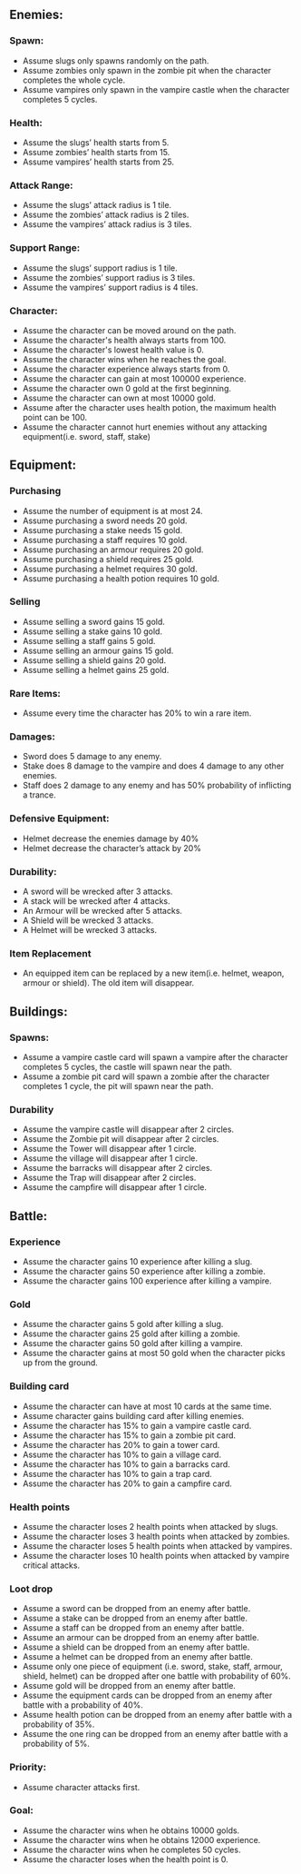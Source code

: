 ## Enemies:
### Spawn:
- Assume slugs only spawns randomly on the path.
- Assume zombies only spawn in the zombie pit when the character completes the whole cycle.
- Assume vampires only spawn in the vampire castle when the character completes 5 cycles.

### Health:
- Assume the slugs’ health starts from 5.
- Assume zombies’ health starts from 15.
- Assume vampires’ health starts from 25.

### Attack Range:
- Assume the slugs’ attack radius is 1 tile.
- Assume the zombies’ attack radius is 2 tiles.
- Assume the vampires’ attack radius is 3 tiles.

### Support Range:
- Assume the slugs’ support radius is 1 tile.
- Assume the zombies’ support radius is 3 tiles.
- Assume the vampires’ support radius is 4 tiles.

### Character:
- Assume the character can be moved around on the path.
- Assume the character's health always starts from 100.
- Assume the character's lowest health value is 0.
- Assume the character wins when he reaches the goal.
- Assume the character experience always starts from 0.
- Assume the character can gain at most 100000 experience.
- Assume the character own 0 gold at the first beginning.
- Assume the character can own at most 10000 gold.
- Assume after the character uses health potion, the maximum health point can be 100.
- Assume the character cannot hurt enemies without any attacking equipment(i.e. sword, staff, stake)


## Equipment:
### Purchasing
- Assume the number of equipment is at most 24.
- Assume purchasing a sword needs 20  gold.
- Assume purchasing a stake needs 15 gold.
- Assume purchasing a staff requires 10 gold.
- Assume purchasing an armour requires 20 gold.
- Assume purchasing a shield requires 25 gold.
- Assume purchasing a helmet requires 30 gold.
- Assume purchasing a health potion requires 10 gold.

### Selling
- Assume selling a sword gains 15 gold.
- Assume selling a stake gains 10 gold.
- Assume selling a staff gains 5 gold.
- Assume selling an armour gains 15 gold.
- Assume selling a shield gains 20 gold.
- Assume selling a helmet gains 25 gold.

### Rare Items:
- Assume every time the character has 20% to win a rare item.

### Damages:
- Sword does 5 damage to any enemy.
- Stake does 8 damage to the vampire and does 4 damage to any other enemies.
- Staff does 2 damage to any enemy and has 50% probability of inflicting a trance.

### Defensive Equipment:
- Helmet decrease the enemies damage by 40%
- Helmet decrease the character’s attack by 20%

### Durability:
- A sword will be wrecked after 3 attacks.
- A stack will be wrecked after 4 attacks.
- An Armour will be wrecked after 5 attacks.
- A Shield will be wrecked 3 attacks.
- A Helmet will be wrecked  3 attacks.

### Item Replacement
 - An equipped item can be replaced by a new item(i.e. helmet, weapon, armour or shield). The old item will disappear.
## Buildings:
### Spawns:
- Assume a vampire castle card will spawn a vampire after the character completes 5 cycles, the castle will spawn near the path.
- Assume a zombie pit card will spawn a zombie after the character completes 1 cycle, the pit will spawn near the path.

### Durability
- Assume the vampire castle will disappear after 2 circles.
- Assume the Zombie pit will disappear after 2 circles.
- Assume the Tower will disappear after 1 circle.
- Assume the village will disappear after 1 circle.
- Assume the barracks will disappear after 2 circles.
- Assume the Trap will disappear after 2 circles.
- Assume the campfire will disappear after 1 circle.


## Battle:
### Experience 
- Assume the character gains 10 experience after killing a slug.
- Assume the character gains 50 experience after killing a zombie.
- Assume the character gains 100 experience after killing a vampire.

### Gold
- Assume the character gains 5 gold after killing a slug.
- Assume the character gains 25 gold after killing a zombie.
- Assume the character gains 50 gold after killing a vampire.
- Assume the character gains at most 50 gold when the character picks up from the ground.

### Building card
- Assume the character can have at most 10 cards at the same time.
- Assume character gains building card after killing enemies.
- Assume the character has 15% to gain a vampire castle card.
- Assume the character has 15% to gain a zombie pit card.
- Assume the character has 20% to gain a tower card.
- Assume the character has 10% to gain a village card.
- Assume the character has 10% to gain a barracks card.
- Assume the character has 10% to gain a trap card.
- Assume the character has 20% to gain a campfire card.

### Health points
- Assume the character loses 2 health points when attacked by slugs.
- Assume the character loses 3 health points when attacked by zombies.
- Assume the character loses 5 health points when attacked by vampires.
- Assume the character loses 10 health points when attacked by vampire critical attacks.

### Loot drop
- Assume a sword can be dropped from an enemy after battle.
- Assume a stake can be dropped from an enemy after battle.
- Assume a staff can be dropped from an enemy after battle.
- Assume an armour can be dropped from an enemy after battle.
- Assume a shield can be dropped from an enemy after battle.
- Assume a helmet can be dropped from an enemy after battle.
- Assume only one piece of equipment (i.e. sword, stake, staff, armour, shield, helmet) can be dropped after one battle with probability of 60%.
- Assume gold will be dropped from an enemy after battle.
- Assume the equipment cards can be dropped from an enemy after battle with a probability of 40%.
- Assume health potion can be dropped from an enemy after battle with a probability of 35%.
- Assume the one ring can be dropped from an enemy after battle with a probability of 5%.

### Priority:
- Assume character attacks first.

### Goal:
- Assume the character wins when he obtains 10000 golds.
- Assume the character wins when he obtains 12000 experience.
- Assume the character wins when he completes 50 cycles.
- Assume the character loses when the health point is 0.
